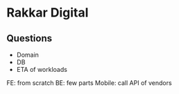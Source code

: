 # Rakkar Digital



## Questions

- Domain
- DB
- ETA of workloads


FE: from scratch
BE: few parts
Mobile: call API of vendors